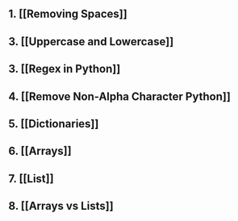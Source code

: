 ## 1. [[Removing Spaces]]
## 3. [[Uppercase and Lowercase]]
## 3. [[Regex in Python]]
## 4. [[Remove Non-Alpha Character Python]]
## 5. [[Dictionaries]]
## 6. [[Arrays]]
## 7. [[List]]
## 8. [[Arrays vs Lists]]
